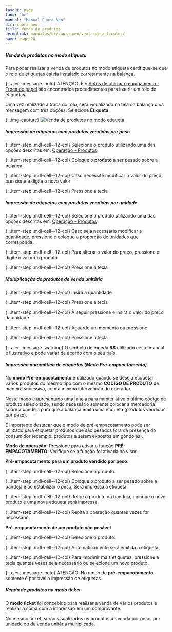 ```yaml
---
layout: page
lang: "br"
manual: "Manual Cuora Neo"
dir: cuora-neo
title: Venda de produtos
permalink: manuales/br/cuora-neo/venta-de-articulos/
name: page-20
---
```

##### Venda de produtos no modo etiqueta
Para poder realizar a venda de produtos no modo etiqueta certifique-se que o rolo de etiquetas esteja instalado corretamente na balança. 

{: .alert-message .note}
ATENÇÃO: Em [Antes de utilizar o equipamento - Troca de papel](../cambio-de-papel/index.html "Antes de utilizar o equipamento - Troca de papel")  são encontrados procedimentos para inserir um rolo de etiquetas.

Uma vez realizado a troca do rolo, será visualizado na tela da balança uma mensagem com três opções. Selecione **Etiqueta**

{: .img-capture}
![Venda de produtos no modo etiqueta](../../../../images/br/cuora-neo/cuora-neo-ventaetiqueta1.png "Venda de produtos no modo etiqueta")

##### Impressão de etiquetas com produtos vendidos por peso

{: .item-step  .mdl-cell--12-col} 
Selecione o produto utilizando uma das opções descritas em: [Operação - Produtos](../articulos/index.html "Operação - Produtos")

{: .item-step  .mdl-cell--12-col} 
Coloque o **produto** a ser pesado sobre a balança.

{: .item-step  .mdl-cell--12-col} 
Caso necessite modificar o valor do preço, pressione <span class="systel-tecla-28"><span class="path1"></span><span class="path2"></span><span class="path3"></span><span class="path4"></span></span> e digite o novo valor

{: .item-step  .mdl-cell--12-col} 
Pressione a tecla <i class="systel-tecla-30 bg-2"></i>


##### Impressão de etiquetas com produtos vendidos por unidade

{: .item-step  .mdl-cell--12-col}
Selecione o produto utilizando uma das opções descritas em: [Operação - Produtos](../articulos/index.html "Operação - Produtos")

{: .item-step  .mdl-cell--12-col} 
Caso seja necessário modificar a quantidade, pressione <i class="systel-tecla-29"></i> e coloque a proporção de unidades que corresponda.

{: .item-step  .mdl-cell--12-col} 
Para alterar o valor do preço, pressione <span class="systel-tecla-28"><span class="path1"></span><span class="path2"></span><span class="path3"></span><span class="path4"></span></span> e digite o valor do produto 

{: .item-step  .mdl-cell--12-col} 
Pressione a tecla <i class="systel-tecla-30 bg-2"></i>

##### Multiplicação de produtos de venda unitária


{: .item-step  .mdl-cell--12-col} 
Insira a quantidade

{: .item-step  .mdl-cell--12-col} 
Pressione a tecla <i class="systel-tecla-29"></i>

{: .item-step  .mdl-cell--12-col} 
À seguir pressione <span class="systel-tecla-28"><span class="path1"></span><span class="path2"></span><span class="path3"></span><span class="path4"></span></span> e insira o valor do preço da unidade

{: .item-step  .mdl-cell--12-col} 
Aguarde um momento ou pressione <i class="systel-tecla-30 bg-2"></i>

{: .item-step  .mdl-cell--12-col} 
Pressione a tecla <i class="systel-tecla-30 bg-2"></i>

{: .alert-message .warning}
O símbolo de moeda **R$** utilizado neste manual é ilustrativo e pode variar de acordo com o seu país.

##### Impressão automática de etiquetas (Modo Pré-empacotamento)

No **modo Pré-empacotamento** é utilizado quando se deseja etiquetar vários produtos do mesmo tipo com o mesmo **CÓDIGO DE PRODUTO** de maneira sucessiva, com a mínima intervenção do operador.

Neste modo é apresentado uma janela para manter ativo o último código de produto selecionado, sendo necessário somente colocar a mercadoria sobre a bandeja para que a balança emita uma etiqueta (produtos vendidos por peso).

É importante destacar que o modo de pré-empacotamento pode ser utilizado para etiquetar produtos que são pesados fora da presença do consumidor (exemplo: produtos a serem expostos em gôndolas).


**Modo de operação:**
Pressione <i class="systel-tecla-3"></i> para ativar a função **PRÉ-EMPACOTAMENTO**. Verifique se a função foi ativada no visor.

**Pré-empacotamento para um produto vendido por peso**:

{: .item-step  .mdl-cell--12-col} 
Selecione o produto.

{: .item-step  .mdl-cell--12-col} 
Coloque o produto a ser pesado sobre a bandeja e ao estabilizar o peso, Será impressa a etiqueta.

{: .item-step  .mdl-cell--12-col} 
Retire o produto da bandeja, coloque o novo produto e uma nova etiqueta será impressa.

{: .item-step  .mdl-cell--12-col} 
Repita a operação quantas vezes for necessário.



**Pré-empacotamento de um produto não pesável**

{: .item-step  .mdl-cell--12-col} 
Selecione o produto.

{: .item-step  .mdl-cell--12-col} 
Automaticamente será emitida a etiqueta.

{: .item-step  .mdl-cell--12-col} 
Para imprimir mais etiquetas, pressione a tecla <i class="systel-tecla-30 bg-2"></i> quantas vezes seja necessário ou selecione um novo produto.

{: .alert-message .note}
ATENÇÃO: No modo de **pré-empacotamento** somente é possível a impressão de etiquetas.

##### Venda de produtos no modo ticket
O **modo ticket** foi concebido para realizar a venda de vários produtos e realizar a soma com a impressão em um comprovante.

No mesmo ticket, serão visualizados os produtos de venda por peso, por unidade ou de venda unitária multiplicada.

